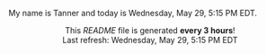 My name is Tanner and today is Wednesday, May 29, 5:15 PM EDT.

<p align="center">This <i>README</i> file is generated <b>every 3 hours</b>!</br>Last refresh: Wednesday, May 29, 5:15 PM EDT<br /></p>
